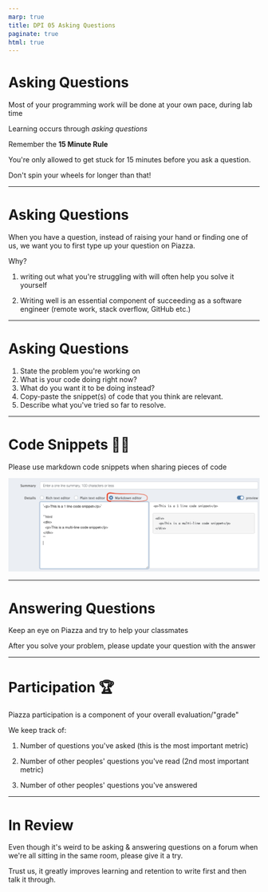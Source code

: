 ```yaml
---
marp: true
title: DPI 05 Asking Questions
paginate: true
html: true
---
```


# Asking Questions

Most of your programming work will be done at your own pace, during lab time

Learning occurs through *asking questions*

Remember the **15 Minute Rule**

You're only allowed to get stuck for 15 minutes before you ask a question. 

Don't spin your wheels for longer than that!

---

# Asking Questions

When you have a question, instead of raising your hand or finding one of us, we want you to first type up your question on Piazza.

Why?

1. writing out what you're struggling with will often help you solve it yourself

2. Writing well is an essential component of succeeding as a software engineer (remote work, stack overflow, GitHub etc.)

---

# Asking Questions

1. State the problem you're working on
2. What is your code doing right now?
3. What do you want it to be doing instead?
4. Copy-paste the snippet(s) of code that you think are relevant.
5. Describe what you've tried so far to resolve.

---

# Code Snippets 👨‍💻

Please use markdown code snippets when sharing pieces of code

![](./piazza-code-snippet.png)


---

# Answering Questions

Keep an eye on Piazza and try to help your classmates

After you solve your problem, please update your question with the answer

---

# Participation 🏆

Piazza participation is a component of your overall evaluation/"grade"

We keep track of:
1. Number of questions you've asked (this is the most important metric)

2. Number of other peoples' questions you've read (2nd most important metric)

3. Number of other peoples' questions you've answered

---

# In Review

Even though it's weird to be asking & answering questions on a forum when we're all sitting in the same room, please give it a try.

Trust us, it greatly improves learning and retention to write first and then talk it through.


